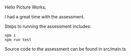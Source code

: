 Hello Picture Works,

I had a great  time with the assessment.

Steps to running the assessment includes:

```
npm i
npm run test

```
Source code to the assessment can be found in src/main.ts


